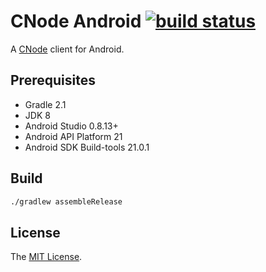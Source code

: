 CNode Android [![build status][travis-image]][travis-url]
==========

[travis-image]: https://img.shields.io/travis/xingrz/cnode-android.svg?style=flat-square
[travis-url]: https://travis-ci.org/xingrz/cnode-android

A [CNode](https://cnodejs.org) client for Android.


## Prerequisites

- Gradle 2.1
- JDK 8
- Android Studio 0.8.13+
- Android API Platform 21
- Android SDK Build-tools 21.0.1


## Build

```sh
./gradlew assembleRelease
```


## License

The [MIT License](LICENSE).